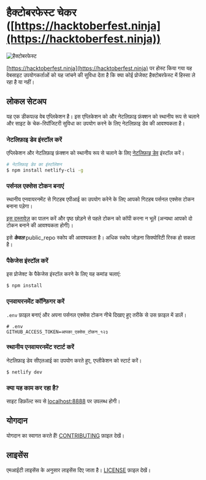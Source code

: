 # हैक्टोबरफेस्ट चेकर ([https://hacktoberfest.ninja](https://hacktoberfest.ninja))

![हैक्टोबरफेस्ट](../../assets/images/Logo%20Sponsors%20Light.svg)

[https://hacktoberfest.ninja](https://hacktoberfest.ninja) पर होस्ट किया गया यह वेबसाइट उपयोगकर्ताओं को यह जांचने की सुविधा देता है कि क्या कोई प्रोजेक्ट हैक्टोबरफेस्ट में हिस्सा ले रहा है या नहीं।

## लोकल सेटअप

यह एक डीकपल्ड वेब एप्लिकेशन है। इस एप्लिकेशन को और नेटलिफ़ाइ फ़ंक्शन को स्थानीय रूप से चलाने और साइट के चेक-रिपॉजिटरी सुविधा का उपयोग करने के लिए नेटलिफ़ाइ डेव की आवश्यकता है।

### नेटलिफ़ाइ डेव इंस्टॉल करें

एप्लिकेशन और नेटलिफ़ाइ फ़ंक्शन को स्थानीय रूप से चलाने के लिए  [नेटलिफ़ाइ डेव](https://www.netlify.com/products/dev/#how-it-works) इंस्टॉल करें।

``` bash
# नेटलिफ़ाइ डेव का इंस्टॉलेशन
$ npm install netlify-cli -g
```

### पर्सनल एक्सेस टोकन बनाएं

स्थानीय एनवायरनमेंट से गिटहब एपीआई का उपयोग करेने के लिए आपको गिटहब पर्सनल एक्सेस टोकन बनाना पड़ेगा।

[इस दस्तावेज़](https://docs.github.com/en/free-pro-team@latest/github/authenticating-to-github/creating-a-personal-access-token) का पालन करें और पृष्ठ छोड़ने से पहले टोकन को कॉपी करना न भूलें (अन्यथा आपको दो टोकन बनाने की आवश्यकता होगी)।

इसे ***केवल*** public_repo स्कोप की आवश्यकता है। अधिक स्कोप जोड़ना सिक्योरिटी रिस्क हो सकता है।

### पैकेजेस इंस्टॉल करें

इस प्रोजेक्ट के पैकेजेस इंस्टॉल करने के लिए यह कमांड चलाएं:

``` bash
$ npm install
```

### एनवायरनमेंट कॉन्फ़िगर करें

`.env` फ़ाइल बनाएं और अपना पर्सनल एक्सेस टोकन नीचे दिखाए हुए तरीके से उस फ़ाइल में डालें।   

``` env
# .env
GITHUB_ACCESS_TOKEN=आपका_एक्सेस_टोकन_१२३
```

### स्थानीय एनवायरनमेंट स्टार्ट करें

नेटलिफ़ाइ डेव सीएलआई का उपयोग करते हुए, एप्लीकेशन को स्टार्ट करें।

``` bash
$ netlify dev
```

### क्या यह काम कर रहा है?

साइट डिफ़ॉल्ट रूप से [localhost:8888](http://localhost:8888) पर उपलब्ध होगी।

## योगदान

योगदान का स्वागत करते हैं! [CONTRIBUTING](./CONTRIBUTING.md) फ़ाइल देखें।

## लाइसेंस

एमआईटी लाइसेंस के अनुसार लाइसेंस दिए जाता है। [LICENSE](./LICENSE) फ़ाइल देखें।
